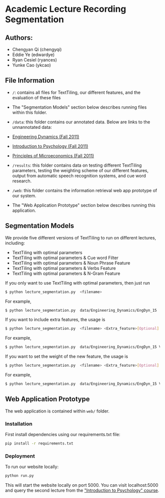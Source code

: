 # Academic Lecture Recording Segmentation

## Authors:
* Chengyan Qi (chengyqi)
* Eddie Ye (edwardye)
* Ryan Cesiel (ryances)
* Yunke Cao (ykcao)

## File Information
* `/`: contains all files for TextTiling, our different features, and the evaluation of these files
 * The "Segmentation Models" section below describes running files within this folder.

* `/data`: this folder contains our annotated data. Below are links to the unnannotated data:
 * [Engineering Dynamics (Fall 2011)](https://ocw.mit.edu/courses/mechanical-engineering/2-003sc-engineering-dynamics-fall-2011/)
 * [Introduction to Psychology (Fall 2011)](https://ocw.mit.edu/courses/brain-and-cognitive-sciences/9-00sc-introduction-to-psychology-fall-2011/)
 * [Principles of Microeconomics (Fall 2011)](https://ocw.mit.edu/courses/economics/14-01sc-principles-of-microeconomics-fall-2011/)

* `/results`: this folder contains data on testing different TextTiling parameters, testing the weighting scheme of our different features, output from automatic speech recognition systems, and cue word research.

* `/web`: this folder contains the information retrieval web app prototype of our system.
 * The "Web Application Prototype" section below describes running this application.

## Segmentation Models
We provide five different versions of TextTiling to run on different lectures, including:
- TextTiling with optimal parameters
- TextTiling with optimal parameters & Cue word Filter
- TextTiling with optimal parameters & Noun Phrase Feature
- TextTiling with optimal parameters & Verbs Feature
- TextTiling with optimal parameters & N-Gram Feature

If you only want to use TextTiling with optimal parameters, then just run
```sh
$ python lecture_segmentation.py  <filename>
```
For example,
```sh
$ python lecture_segmentation.py  data/Engineering_Dynamics/EngDyn_15
```
If you want to include extra features, the usage is
```sh
$ python lecture_segmentation.py  <filename> <Extra_feature>[Optional]
```
For example,
```sh
$ python lecture_segmentation.py  data/Engineering_Dynamics/EngDyn_15 Verb
```
If you want to set the weight of the new feature, the usage is
```sh
$ python lecture_segmentation.py  <filename> <Extra_feature>[Optional] <feature_weight>[Optional]
```
For example,
```sh
$ python lecture_segmentation.py  data/Engineering_Dynamics/EngDyn_15 Verb 0.2
```

## Web Application Prototype
The web application is contained within `web/` folder.

### Installation
First install dependencies using our requirements.txt file:
```sh
pip install -r requirements.txt
```

### Deployment
To run our website locally:
```sh
python run.py
```

This will start the website locally on port 5000. You can visit localhost:5000 and query the second lecture from the ["Introduction to Psychology" course](https://ocw.mit.edu/courses/brain-and-cognitive-sciences/9-00sc-introduction-to-psychology-fall-2011/brain-i/).
